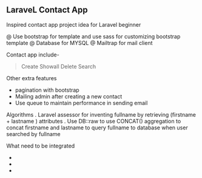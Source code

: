 ## LaraveL Contact App

Inspired contact app project idea for Laravel beginner

@ Use bootstrap for template and use sass for customizing bootstrap template
@ Database for MYSQL
@ Mailtrap for mail client

Contact app include-
> Create
> Showall
> Delete
> Search 

Other extra features
+ pagination with bootstrap
+ Mailing admin after creating a new contact
+ Use queue to maintain performance in sending email

Algorithms
. Laravel assessor for inventing fullname by retrieving (firstname + lastname ) attributes
. Use DB::raw to use CONCAT() aggregation to concat firstname and lastname to query fullname to database when user searched by fullname

What need to be integrated

- 
-
-




